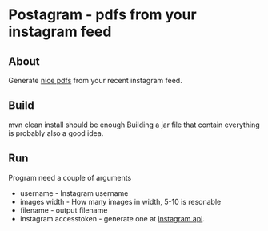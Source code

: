 Postagram - pdfs from your instagram feed
====================

About
---------------------
Generate [nice pdfs](https://github.com/jakeri/postagram/blob/master/example.pdf) from your recent instagram feed.

Build
---------------------

mvn clean install should be enough
Building a jar file that contain everything is probably also a good idea.


Run
---------------------

Program need a couple of arguments
* username - Instagram username
* images width - How many images in width, 5-10 is resonable
* filename - output filename
* instagram accesstoken - generate one at [instagram api](http://instagram.com/developer/authentication/).

